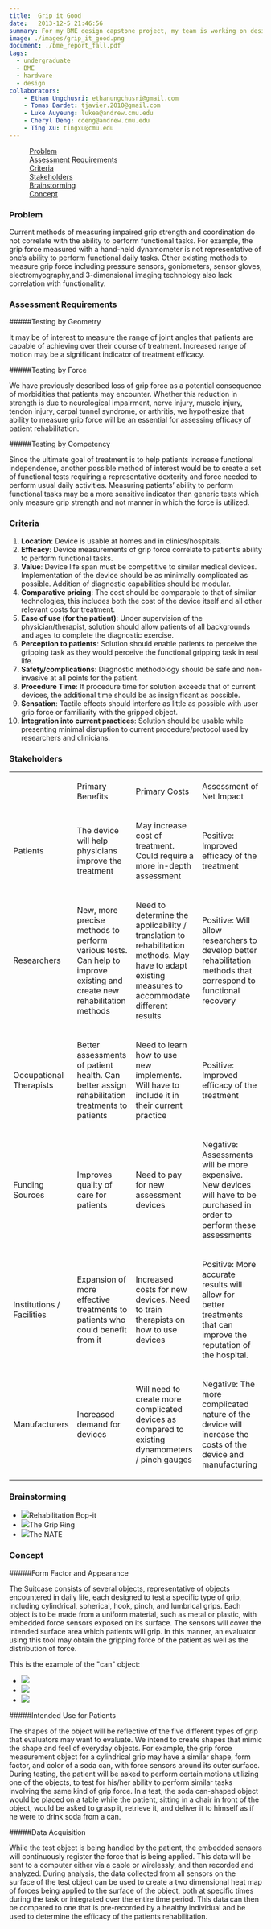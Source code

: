 ```yaml
---
title:  Grip it Good
date:   2013-12-5 21:46:56
summary: For my BME design capstone project, my team is working on designing a novel way to detect the grip force of patients in occupational therapy. We decided to select common, every-day objects and embed them with force sensors. This would increase the functionality and association of the measured grip force to the task being performed. 
image: ./images/grip_it_good.png
document: ./bme_report_fall.pdf
tags:
  - undergraduate
  - BME
  - hardware
  - design
collaborators:
    - Ethan Ungchusri: ethanungchusri@gmail.com
    - Tomas Dardet: tjavier.2010@gmail.com
    - Luke Auyeung: lukea@andrew.cmu.edu
    - Cheryl Deng: cdeng@andrew.cmu.edu
    - Ting Xu: tingxu@cmu.edu
---
```


<div data-magellan-expedition="fixed">
    <dl class="sub-nav">
        <dd data-magellan-arrival="background"><a href="#background">Problem</a></dd>
        <dd data-magellan-arrival="scope"><a href="#scope">Assessment Requirements</a></dd>
        <dd data-magellan-arrival="criteria"><a href="#criteria">Criteria</a></dd>
        <dd data-magellan-arrival="stakeholder"><a href="#stakeholder">Stakeholders</a></dd>
        <dd data-magellan-arrival="brainstorming"><a href="#brainstorming">Brainstorming</a></dd>
        <dd data-magellan-arrival="concept"><a href="#concept">Concept</a></dd>
    </dl>
</div>

<a name="background"></a>
<h3 data-magellan-destination="background">Problem</h3>

Current methods of measuring impaired grip strength and coordination do not correlate with the ability to perform functional tasks. For example, the grip force measured with a hand-held dynamometer is not representative of one’s ability to perform functional daily tasks. Other existing methods to measure grip force including pressure sensors, goniometers, sensor gloves, electromyography,and 3-dimensional imaging technology also lack correlation with functionality.

<a name="scope"></a>
<h3 data-magellan-destination="scope">Assessment Requirements</h3>

#####Testing by Geometry

It may be of interest to measure the range of joint angles that patients are capable of achieving over their course of treatment. Increased range of motion may be a significant indicator of treatment efficacy.

#####Testing by Force

We have previously described loss of grip force as a potential consequence of morbidities that patients may encounter. Whether this reduction in strength is due to neurological impairment, nerve injury, muscle injury, tendon injury, carpal tunnel syndrome, or arthritis, we hypothesize that ability to measure grip force will be an essential for assessing efficacy of patient rehabilitation.

#####Testing by Competency

Since the ultimate goal of treatment is to help patients increase functional independence, another possible method of interest would be to create a set of functional tests requiring a representative dexterity and force needed to perform usual daily activities. Measuring patients’ ability to perform functional tasks may be a more sensitive indicator than generic tests which only measure grip strength and not manner in which the force is utilized.

<a name="criteria"></a>
<h3 data-magellan-destination="criteria">Criteria</h3>


1. **Location**: Device is usable at homes and in clinics/hospitals.
2. **Efficacy**: Device measurements of grip force correlate to patient’s ability to perform functional tasks.
3. **Value**: Device life span must be competitive to similar medical devices. Implementation of the device should be as minimally complicated as possible. Addition of diagnostic capabilities should be modular.
4. **Comparative pricing**: The cost should be comparable to that of similar technologies, this includes both the cost of the device itself and all other relevant costs for treatment.
5. **Ease of use (for the patient)**: Under supervision of the physician/therapist, solution should allow patients of all backgrounds and ages to complete the diagnostic exercise.
6. **Perception to patients**: Solution should enable patients to perceive the gripping task as they would perceive the functional gripping task in real life.
7. **Safety/complications**: Diagnostic methodology should be safe and non-invasive at all points for the patient.
8. **Procedure Time**: If procedure time for solution exceeds that of current devices, the additional time should be as insignificant as possible.
9. **Sensation**: Tactile effects should interfere as little as possible with user grip force or familiarity with the gripped object.
10. **Integration into current practices**: Solution should be usable while presenting minimal disruption to current procedure/protocol used by researchers and clinicians.

<a name="stakeholder"></a>
<h3 data-magellan-destination="stakeholder">Stakeholders</h3>

<table cellpadding="0" cellspacing="0" class="c15"><tbody><tr class="c8"><td class="c9"><p class="c1 c10"><span class="c2"></span></p></td><td class="c7"><p class="c1"><span class="c2">Primary Benefits</span></p></td><td class="c3"><p class="c1"><span class="c2">Primary Costs</span></p></td><td class="c4"><p class="c1"><span class="c2">Assessment of Net Impact</span></p></td></tr><tr class="c8"><td class="c9"><p class="c1"><span class="c2">Patients</span></p></td><td class="c7"><p class="c1"><span class="c2">The device will help physicians improve the treatment</span></p></td><td class="c3"><p class="c1"><span class="c2">May increase cost of treatment. Could require a more in-depth assessment</span></p></td><td class="c4"><p class="c1"><span class="c2">Positive: Improved efficacy of the treatment</span></p></td></tr><tr class="c8"><td class="c9"><p class="c1"><span class="c2">Researchers</span></p></td><td class="c7"><p class="c1"><span class="c2">New, more precise methods to perform various tests. Can help to improve existing and create new rehabilitation methods</span></p></td><td class="c3"><p class="c1"><span class="c2">Need to determine the applicability / translation to rehabilitation methods. May have to adapt existing measures to accommodate different results</span></p></td><td class="c4"><p class="c1"><span class="c2">Positive: Will allow researchers to develop better rehabilitation methods that correspond to functional recovery</span></p></td></tr><tr class="c8"><td class="c9"><p class="c1"><span class="c2">Occupational Therapists</span></p></td><td class="c7"><p class="c1"><span class="c2">Better assessments of patient health. Can better assign rehabilitation treatments to patients</span></p></td><td class="c3"><p class="c1"><span class="c2">Need to learn how to use new implements. Will have to include it in their current practice</span></p></td><td class="c4"><p class="c1"><span class="c2">Positive: Improved efficacy of the treatment</span></p></td></tr><tr class="c8"><td class="c9"><p class="c1"><span class="c2">Funding Sources</span></p></td><td class="c7"><p class="c1"><span class="c2">Improves quality of care for patients</span></p></td><td class="c3"><p class="c1"><span class="c2">Need to pay for new assessment devices</span></p></td><td class="c4"><p class="c1"><span class="c2">Negative: Assessments will be more expensive. New devices will have to be purchased in order to perform these assessments</span></p></td></tr><tr class="c8"><td class="c9"><p class="c1"><span class="c2">Institutions / Facilities</span></p></td><td class="c7"><p class="c1"><span class="c2">Expansion of more effective treatments to patients who could benefit from it</span></p></td><td class="c3"><p class="c1"><span class="c2">Increased costs for new devices. Need to train therapists on how to use devices</span></p></td><td class="c4"><p class="c1"><span class="c2">Positive: More accurate results will allow for better treatments that can improve the reputation of the hospital.</span></p></td></tr><tr class="c8"><td class="c9"><p class="c1"><span class="c2">Manufacturers</span></p></td><td class="c7"><p class="c1"><span class="c2">Increased demand for devices</span></p></td><td class="c3"><p class="c1"><span class="c2">Will need to create more complicated devices as compared to existing dynamometers / pinch gauges</span></p></td><td class="c4"><p class="c1"><span class="c2">Negative: The more complicated nature of the device will increase the costs of the device and manufacturing</span></p></td></tr></tbody></table>


<a name="brainstorming"></a>
<h3 data-magellan-destination="brainstorming">Brainstorming</h3>

<ul class="small-block-grid-3">
    <li><img class="th" src="./images/grip/bopit.jpg">Rehabilitation Bop-it</li>
    <li><img class="th" src="./images/grip/grip_ring.jpg">The Grip Ring</li>
    <li><img class="th" src="./images/grip/nate.jpg">The NATE</li>
</ul>



<a name="concept"></a>
<h3 data-magellan-destination="concept">Concept</h3>

#####Form Factor and Appearance

The Suitcase consists of several objects, representative of objects encountered in daily life, each designed to test a specific type of grip, including cylindrical, spherical, hook, pinch, and lumbrical grips. Each object is to be made from a uniform material, such as metal or plastic, with embedded force sensors exposed on its surface. The sensors will cover the intended surface area which patients will grip. In this manner, an evaluator using this tool may obtain the gripping force of the patient as well as the distribution of force.

This is the example of the "can" object: 
<ul class="small-block-grid-3">
    <li><img class="th" src="./images/grip/1.png"></li>
    <li><img class="th" src="./images/grip/2.png"></li>
    <li><img class="th" src="./images/grip/3.png"></li>
</ul>

#####Intended Use for Patients 

The shapes of the object will be reflective of the five different types of grip that evaluators may want to evaluate. We intend to create shapes that mimic the shape and feel of everyday objects. For example, the grip force measurement object for a cylindrical grip may have a similar shape, form factor, and color of a soda can, with force sensors around its outer surface. During testing, the patient will be asked to perform certain motions utilizing one of the objects, to test for his/her ability to perform similar tasks involving the same kind of grip force. In a test, the soda can-shaped object would be placed on a table while the patient, sitting in a chair in front of the object, would be asked to grasp it, retrieve it, and deliver it to himself as if he were to drink soda from a can.

#####Data Acquisition 

While the test object is being handled by the patient, the embedded sensors will continuously register the force that is being applied. This data will be sent to a computer either via a cable or wirelessly, and then recorded and analyzed. During analysis, the data collected from all sensors on the surface of the test object can be used to create a two dimensional heat map of forces being applied to the surface of the object, both at specific times during the task or integrated over the entire time period. This data can then be compared to one that is pre-recorded by a healthy individual and be used to determine the efficacy of the patients rehabilitation.
